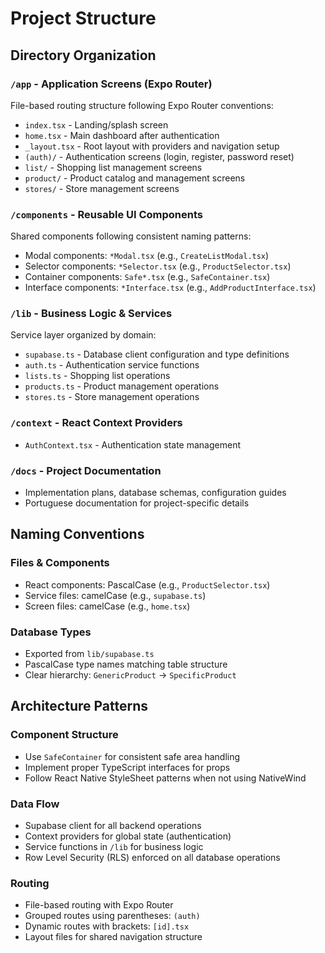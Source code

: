 # Project Structure

## Directory Organization

### `/app` - Application Screens (Expo Router)
File-based routing structure following Expo Router conventions:
- `index.tsx` - Landing/splash screen
- `home.tsx` - Main dashboard after authentication
- `_layout.tsx` - Root layout with providers and navigation setup
- `(auth)/` - Authentication screens (login, register, password reset)
- `list/` - Shopping list management screens
- `product/` - Product catalog and management screens  
- `stores/` - Store management screens

### `/components` - Reusable UI Components
Shared components following consistent naming patterns:
- Modal components: `*Modal.tsx` (e.g., `CreateListModal.tsx`)
- Selector components: `*Selector.tsx` (e.g., `ProductSelector.tsx`)
- Container components: `Safe*.tsx` (e.g., `SafeContainer.tsx`)
- Interface components: `*Interface.tsx` (e.g., `AddProductInterface.tsx`)

### `/lib` - Business Logic & Services
Service layer organized by domain:
- `supabase.ts` - Database client configuration and type definitions
- `auth.ts` - Authentication service functions
- `lists.ts` - Shopping list operations
- `products.ts` - Product management operations
- `stores.ts` - Store management operations

### `/context` - React Context Providers
- `AuthContext.tsx` - Authentication state management

### `/docs` - Project Documentation
- Implementation plans, database schemas, configuration guides
- Portuguese documentation for project-specific details

## Naming Conventions

### Files & Components
- React components: PascalCase (e.g., `ProductSelector.tsx`)
- Service files: camelCase (e.g., `supabase.ts`)
- Screen files: camelCase (e.g., `home.tsx`)

### Database Types
- Exported from `lib/supabase.ts`
- PascalCase type names matching table structure
- Clear hierarchy: `GenericProduct` → `SpecificProduct`

## Architecture Patterns

### Component Structure
- Use `SafeContainer` for consistent safe area handling
- Implement proper TypeScript interfaces for props
- Follow React Native StyleSheet patterns when not using NativeWind

### Data Flow
- Supabase client for all backend operations
- Context providers for global state (authentication)
- Service functions in `/lib` for business logic
- Row Level Security (RLS) enforced on all database operations

### Routing
- File-based routing with Expo Router
- Grouped routes using parentheses: `(auth)`
- Dynamic routes with brackets: `[id].tsx`
- Layout files for shared navigation structure